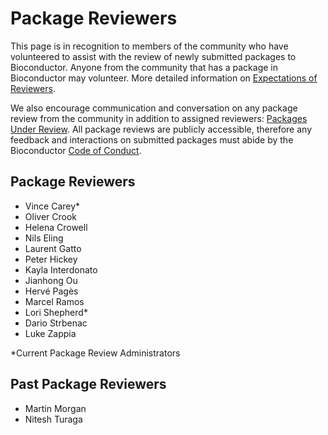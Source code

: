 # Package Reviewers

This page is in recognition to members of the community who have volunteered to
assist with the review of newly submitted packages to Bioconductor. Anyone from
the community that has a package in Bioconductor may volunteer. More detailed
information on [Expectations of Reviewers][].

We also encourage communication and conversation on any package review from the
community in addition to assigned reviewers: [Packages Under Review][]. All
package reviews are publicly accessible, therefore any feedback and interactions on
submitted packages must abide by the Bioconductor [Code of Conduct][].

[Expectations of Reviewers]: http://contributions.bioconductor.org/review-expectation.html
[Packages Under Review]: https://github.com/Bioconductor/Contributions/issues
[Code of Conduct]: https://bioconductor.org/about/code-of-conduct/

## Package Reviewers

<ul>
<li>Vince Carey*</li>
<li>Oliver Crook</li>
<li>Helena Crowell</li>
<li>Nils Eling</li>
<li>Laurent Gatto</li>
<li>Peter Hickey</li>
<li>Kayla Interdonato</li>
<li>Jianhong Ou</li>
<li>Hervé Pagès</li>
<li>Marcel Ramos</li>
<li>Lori Shepherd*</li>
<li>Dario Strbenac</li>
<li>Luke Zappia</li>
</ul>

<p>*Current Package Review Administrators</p>

## Past Package Reviewers
<ul>
<li>Martin Morgan</li>
<li>Nitesh Turaga</li>
</ul>
